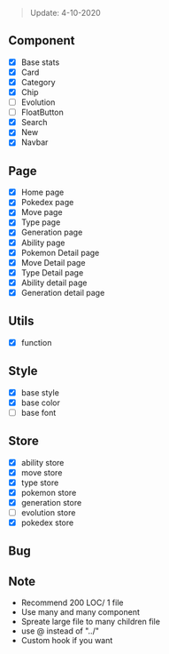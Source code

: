 > Update: 4-10-2020

## Component

- [x] Base stats
- [x] Card
- [x] Category
- [x] Chip
- [ ] Evolution
- [ ] FloatButton
- [x] Search
- [x] New
- [x] Navbar

## Page

- [x] Home page
- [x] Pokedex page
- [x] Move page
- [x] Type page
- [x] Generation page
- [x] Ability page
- [x] Pokemon Detail page
- [x] Move Detail page
- [x] Type Detail page
- [x] Ability detail page
- [x] Generation detail page

## Utils

- [x] function

## Style

- [x] base style
- [x] base color
- [ ] base font

## Store

- [x] ability store
- [x] move store
- [x] type store
- [x] pokemon store
- [x] generation store
- [ ] evolution store
- [x] pokedex store

## Bug

## Note

- Recommend 200 LOC/ 1 file
- Use many and many component
- Spreate large file to many children file
- use @ instead of "../"
- Custom hook if you want
